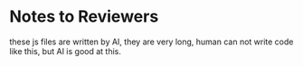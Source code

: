 


# Notes to Reviewers
these js files are written by AI, they are very long, human can not  write code like this, but AI is good at this.
